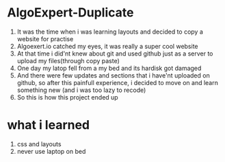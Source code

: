# AlgoExpert-Duplicate
1. It was the time when i was learning layouts and decided to copy a website for practise
2. Algoexert.io catched my eyes, it was really a super cool website
3. At that time i did'nt knew about git and used github just as a server to upload my files(through copy paste)
4. One day my latop fell from a my bed and its hardisk got damaged
5. And there were few updates and sections that i have'nt uploaded on github, so after this painfull experience, i decided to move on and learn something new (and i was too lazy to recode) 
6. So this is how this project ended up

# what i learned 
1. css and layouts
2. never use laptop on bed
